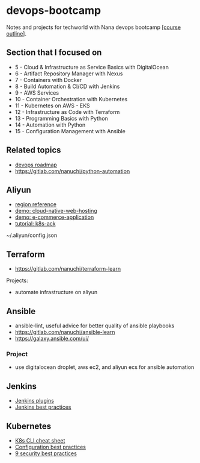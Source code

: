 # devops-bootcamp

Notes and projects for techworld with Nana devops bootcamp [[course outline]](https://techworld-with-nana.teachable.com/p/devops-bootcamp-curriculum).

## Section that I focused on

- 5 - Cloud & Infrastructure as Service Basics with DigitalOcean
- 6 - Artifact Repository Manager with Nexus
- 7 - Containers with Docker
- 8 - Build Automation & CI/CD with Jenkins
- 9 - AWS Services
- 10 - Container Orchestration with Kubernetes
- 11 - Kubernetes on AWS - EKS
- 12 - Infrastructure as Code with Terraform
- 13 - Programming Basics with Python
- 14 - Automation with Python
- 15 - Configuration Management with Ansible

## Related topics

- [devops roadmap](https://roadmap.sh/devops)
- https://gitlab.com/nanuchi/python-automation

## Aliyun

- [region reference](https://www.alibabacloud.com/help/en/ecs/product-overview/regions-and-zones#section-m1s-hfg-17f)
- [demo: cloud-native-web-hosting](https://github.com/alibabacloud-howto/solution-cloud-native-web-hosting/blob/main/deployment/terraform/main.tf)
- [demo: e-commerce-application](https://github.com/alibabacloud-howto/solution-mongodb-labs/blob/main/e-commerce-application/deployment/terraform/main.tf)
- [tutorial: k8s-ack](https://help.aliyun.com/zh/ack/ack-managed-and-ack-dedicated/developer-reference/use-terraform-to-create-an-ack-managed-cluster)

~/.aliyun/config.json

## Terraform

- https://gitlab.com/nanuchi/terraform-learn

Projects:

- automate infrastructure on aliyun

## Ansible

- ansible-lint, useful advice for better quality of ansible playbooks
- https://gitlab.com/nanuchi/ansible-learn
- https://galaxy.ansible.com/ui/

### Project

- use digitalocean droplet, aws ec2, and aliyun ecs for ansible automation

## Jenkins

- [Jenkins plugins](https://plugins.jenkins.io/)
- [Jenkins best practices](https://www.lambdatest.com/blog/jenkins-best-practices/)

## Kubernetes

- [K8s CLI cheat sheet](https://kubernetes.io/docs/reference/kubectl/cheatsheet/)
- [Configuration best practices](https://kubernetes.io/docs/concepts/configuration/overview/)
- [9 security best practices](https://www.cncf.io/blog/2019/01/14/9-kubernetes-security-best-practices-everyone-must-follow/)
